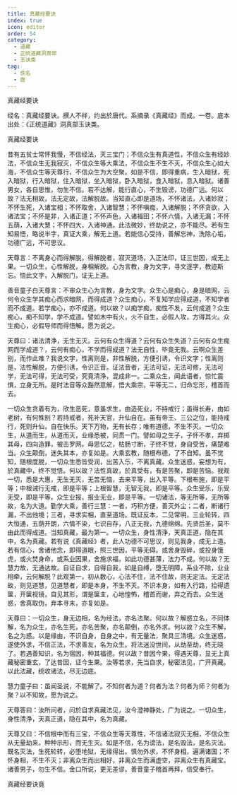 ```yaml
---
title: 真藏经要诀
index: true
icon: editor
order: 54
category:
  - 道藏
  - 正统道藏洞真部
  - 玉诀类
tag:
  - 佚名
  - 唐
---
```


真藏经要诀  

经名：真藏经要诀。撰人不祥，约出於唐代。系摘录《真藏经》而成。一卷。底本出处：《正统道藏》洞真部玉诀类。  

真藏经要诀  

昔有五贫士常怀我慢，不信经法，灭三宝门；不信众生有真道性，不信众生有经妙法，不信众生无我寂灭，不信众生等大乘法，不信众生不生不灭，不信众生心如大海，不信众生等天尊行，不信众生为大空聚。如是不信，即得重病，生入暗狱，死入暗狱，行入暗狱，住入暗狱，坐入暗狱，卧入暗狱，食入暗狱，息入暗狱。诸善男女，各自思惟，勿生不信。若不达解，能行直心，不生毁谤，功德广远。何以故？法无相故，法无定故，法解脱故。当知直心即是道场，不怀诸法，入诸妙寂；不怀生死，入诸宝相；不怀取舍，入诸智慧；不怀嗔痴，入诸解脱；不怀贪欲，入诸法宝；不怀是非，入诸正道；不怀声色，入诸福田；不怀六情，入诸无漏；不怀五荫，入诸大慧；不怀四大，入诸神通。此法微妙，终劫说之，亦不能尽。若有生知易悟，略说半字，真证大乘，解无上道。若能信心受持，善解忘神，洗除心垢，功德广远，不可思议。  

天尊言：不离身心而得解脱，得解脱者，寂灭道场，入正法印，证三世因，成无上果。一切众生，心性解脱，身相解脱。心为言教，身为文字，寻文逐字，教迹斯忘。悟此文字，入解脱门，证无上道。  

善音童子白天尊言：不审众生心为言教，身为文字。众生心是痴心，身是暗网，云何令众生学其痴心而求暗网，而得成道？众生痴心，不复知学应得成道，不知学者而不成道。若学痴心，亦不成道。何以故？以痴学痴，痴性不发，云何成道？众生痴心，痴不知学，学不成道。譬如木中有火，火不自生，必假人攻，方得其火。众生痴心，必假导师而得悟解。愿为说之。  

天尊曰：诸法清浄，无生无灭。云何有众生得道？云何有众生失道？云何有众生痴网而学成道？，云何有痴心，不学而得成道？法无自性，毕竟无我。云啊众生差别，而作此难？我说文字，性离则是，非性解脱，方便引诱，令识文字；性离则是，法性解脱，方便引诱，令识正音。证法音者，无法可证，无法可修，无法可学，无法可得，无法可受，究竟清浄，混成非一。二乘众生，闻此语者，惊忙震惧，立身无所。是时法音等众豁然意解，悟大乘宗，平等无二，归命忘形，稽首而去。  

一切众生贪着有为，欣生恶死，意虽求生，由造死业，不持戒行；虽得长寿，由如老树，有何殊别？若持戒者，死补天官，升仙自在。虽有帝王、三公之位，能持戒行，死则升仙，自在快乐。天下万物，无有长存；唯有道德，不生不灭。一切众生，从道而生，从道而灭，业缘悉被，同贯一门。譬如母之生子，子怀不孝，弃掷其母，四向造罪，被击罗网。母思忆之，枯肠寸断，子终不觉，身自受苦，痛楚难当。众生颠倒，迷失其本，亦复如是。大乘玄教，随根布德，了不自知。虽不觉知，随根度脱，一切众生悉皆受润，出苦入乐，不离真藏。众生迷惑，妄想为有，於真藏中，终不觉悟。何以故？法性真故，於真受有，有是苦聚，即是苦恼。我观一切，悉是大惠，无生无灭，无苦无恼，去来平等，出入平等。下根布施，即是平等；中根诫行无戒，即是平等；上根智慧，无智无我，即是平等。众生受乐，乐受无受，即是平等。众生业报，报业无业，即是平等。一切诸法，等无所等，无所等故，名为大道。勤学大乘，善行三慧：一者，巧积方便，善灭外尘；二者，断诸行漏，不出他境；三者，寻求实相，直至道场。既证反本，二见常明，三业轮转，四大恒通，五荫开朗，六情不染，七识自存，八正无我，九德绵绵。先贤后圣，莫不由此而得成道。当知真藏，最为第一。一切众生，身性清浄，天真正道，隐在其中，名为真藏。若有说《真藏经》者，此人功德不可思议，则见我身，成无上道。若有信心，舍诸他念，即得道眼，照三世因，平等无碍。或舍身毁碎，或投身饿虎，或火焚身命，或系业因果，舍施求福，如此功德甚薄，法力不成。何以故？无慧力故，无通达故。自证自求，自得自我，如是自缚，堕无明障，系业不除，业业相牵，云何解脱？此观第一，初从数心，心法不住，法不住故，则无定法。无定法故，则见道慧，见道慧者，即是本身，不生不灭。不识本身，如有入行路，拾得遗箧，开箧视镜，自见其形，谓是箧主，心地惶怖，稽首而谢，弃之而去。众生迷惑，舍真取伪，弃本寻末，亦复如是。  

天尊曰：一切众生，身无边相，名为经法，亦名法聚。何以故？解惑立名，不同体解，名为众生，亦名生死，亦名苦聚，亦名颠倒，亦名外求。何以故？众生不解，名之为惑。以是缘由，不识自身，自身之中，有无量法，聚具三清境。众生迷惑，遂使外求，不信正法，不求善友，名为众生。将法迷没世间，从劫至劫，终无晓了。若遇善知识，名为宿因，种其福德。何以故？昔因今果，得遇天尊，显无上真藏秘密重玄，了达昔因，证今生果。汝等若求，先当自求，秘密法见，广开真藏。以此法藏，统收诸法，尽无边底。  

慧力童子曰：虽闻圣说，不能解了。不知何者为道？何者为法？何者为师？何者为聚？以不知故，愿为说之。  

天尊答曰：汝所问者，问於自求真藏法见，汝今澄神静处，广为说之。一切众生，身性清浄，天真正道，隐在其中，名为真藏。  

天尊又曰：不信根中而有三宝，不信众生等天尊性，不信诸法寂灭无相，不信众生从无量劫来，种种示形，而无生灭。如是不信，名为谤法，是名毁法，是名灭法。既名灭法，生死轮转，必堕地狱，无缘得出。慎勿外求，不怀身相，遍满诸国；不怀身相，不生不灭；非离众生而出相好，非离众生而满虚空，非离众生有真藏宝。诸善男子，勿生不信。金口所说，更无差谬。善音童子稽首再拜，信受奉行。  

真藏经要诀竟  
